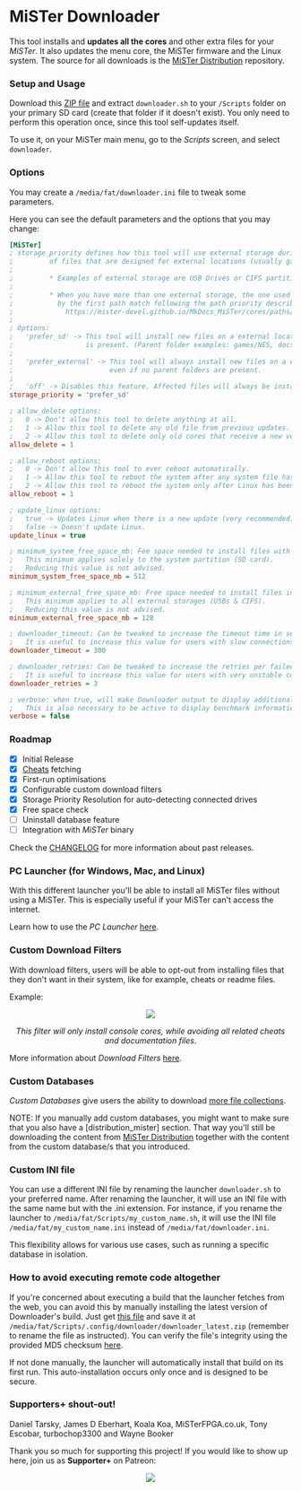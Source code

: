 # MiSTer Downloader

This tool installs and **updates all the cores** and other extra files for your *MiSTer*. It also updates the menu core, the MiSTer firmware and the Linux system. The source for all downloads is the [MiSTer Distribution](https://github.com/MiSTer-devel/Distribution_MiSTer) repository.

### Setup and Usage

Download this [ZIP file](https://github.com/MiSTer-devel/Downloader_MiSTer/releases/download/latest/MiSTer_Downloader.zip) and extract `downloader.sh` to your `/Scripts` folder on your primary SD card (create that folder if it doesn't exist). You only need to perform this operation once, since this tool self-updates itself.

To use it, on your MiSTer main menu, go to the *Scripts* screen, and select `downloader`.

### Options

You may create a `/media/fat/downloader.ini` file to tweak some parameters.

Here you can see the default parameters and the options that you may change:

```ini
[MiSTer]
; storage_priority defines how this tool will use external storage during the installation
;         of files that are designed for external locations (usually games & docs files).
;         
;         * Examples of external storage are USB Drives or CIFS partitions detected by MiSTer.
;
;         * When you have more than one external storage, the one used will be determined
;           by the first path match following the path priority described here:
;             https://mister-devel.github.io/MkDocs_MiSTer/cores/paths/
;
; Options:
;   'prefer_sd' -> This tool will install new files on a external location if a parent folder
;                  is present. (Parent folder examples: games/NES, docs/AO486)
;
;   'prefer_external' -> This tool will always install new files on a external location
;                        even if no parent folders are present.
;
;   'off' -> Disables this feature. Affected files will always be installed in your SD.
storage_priority = 'prefer_sd'

; allow_delete options:
;   0 -> Don't allow this tool to delete anything at all.
;   1 -> Allow this tool to delete any old file from previous updates.
;   2 -> Allow this tool to delete only old cores that receive a new version.
allow_delete = 1

; allow_reboot options:
;   0 -> Don't allow this tool to ever reboot automatically.
;   1 -> Allow this tool to reboot the system after any system file has been updated.
;   2 -> Allow this tool to reboot the system only after Linux has been updated.
allow_reboot = 1

; update_linux options:
;   true -> Updates Linux when there is a new update (very recommended).
;   false -> Doesn't update Linux.
update_linux = true

; minimum_system_free_space_mb: Fee space needed to install files with Downloader
;   This minimum applies solely to the system partition (SD card).
;   Reducing this value is not advised.
minimum_system_free_space_mb = 512

; minimum_external_free_space_mb: Free space needed to install files in external storages
;   This minimum applies to all external storages (USBs & CIFS).
;   Reducing this value is not advised.
minimum_external_free_space_mb = 128

; downloader_timeout: Can be tweaked to increase the timeout time in seconds
;   It is useful to increase this value for users with slow connections.
downloader_timeout = 300

; downloader_retries: Can be tweaked to increase the retries per failed download
;   It is useful to increase this value for users with very unstable connections.
downloader_retries = 3

; verbose: when true, will make Downloader output to display additional debug information
;   This is also necessary to be active to display benchmark information.
verbose = false
```

### Roadmap

- [x] Initial Release
- [x] [Cheats](https://gamehacking.org/mister/) fetching
- [x] First-run optimisations
- [x] Configurable custom download filters
- [x] Storage Priority Resolution for auto-detecting connected drives
- [x] Free space check
- [ ] Uninstall database feature
- [ ] Integration with *MiSTer* binary

Check the [CHANGELOG](CHANGELOG.md) for more information about past releases.

### PC Launcher (for Windows, Mac, and Linux)

With this different launcher you'll be able to install all MiSTer files without using a MiSTer. This is especially useful if your MiSTer can't access the internet.

Learn how to use the *PC Launcher* [here](docs/pc-launcher.md). 

### Custom Download Filters

With download filters, users will be able to opt-out from installing files that they don't want in their system, like for example, cheats or readme files.

Example:

<p align="center">
  <img src="https://user-images.githubusercontent.com/852246/149844707-fcbe0ce2-d4b2-4f15-96a5-74ec01d8d3de.png" /> 
</p>
<p align="center"><i>This filter will only install console cores, while avoiding all related cheats and documentation files.</i></p>

More information about *Download Filters* [here](docs/download-filters.md).

### Custom Databases

*Custom Databases* give users the ability to download [more file collections](docs/custom-databases.md).

NOTE: If you manually add custom databases, you might want to make sure that you also have a [distribution_mister] section. That way you'll still be downloading the content from [MiSTer Distribution](https://github.com/MiSTer-devel/Distribution_MiSTer) together with the content from the custom database/s that you introduced.

### Custom INI file

You can use a different INI file by renaming the launcher `downloader.sh` to your preferred name. After renaming the launcher, it will use an INI file with the same name but with the .ini extension. For instance, if you rename the launcher to `/media/fat/Scripts/my_custom_name.sh`, it will use the INI file `/media/fat/my_custom_name.ini` instead of `/media/fat/downloader.ini`.

This flexibility allows for various use cases, such as running a specific database in isolation.

### How to avoid executing remote code altogether

If you're concerned about executing a build that the launcher fetches from the web, you can avoid this by manually installing the latest version of Downloader's build. Just get [this file](https://github.com/MiSTer-devel/Downloader_MiSTer/releases/download/latest/dont_download.zip) and save it at `/media/fat/Scripts/.config/downloader/downloader_latest.zip` (remember to rename the file as instructed). You can verify the file's integrity using the provided MD5 checksum [here](https://github.com/MiSTer-devel/Downloader_MiSTer/releases/download/latest/dont_download.zip.md5).

If not done manually, the launcher will automatically install that build on its first run. This auto-installation occurs only once and is designed to be secure.

### Supporters+ shout-out!

Daniel Tarsky, James D Eberhart, Koala Koa, MiSTerFPGA.co.uk, Tony Escobar, turbochop3300 and Wayne Booker

Thank you so much for supporting this project! If you would like to show up here, join us as **Supporter+** on Patreon:

<p align="center">
<a href="https://www.patreon.com/bePatron?u=37499475"><img src="https://slrowland.com/wp-content/uploads/2018/02/patreonsupport.png"></img></a>
</p>
